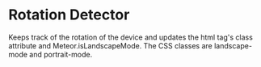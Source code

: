 Rotation Detector
======

Keeps track of the rotation of the device and updates the html tag's class attribute and Meteor.isLandscapeMode.
The CSS classes are landscape-mode and portrait-mode.
